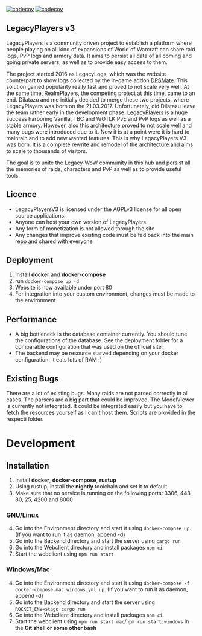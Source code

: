 [![codecov](https://codecov.io/gh/Geigerkind/LegacyPlayersV3/branch/master/graph/badge.svg)](https://codecov.io/gh/Geigerkind/LegacyPlayersV3)
[![codecov](https://codecov.io/gh/Geigerkind/LegacyPlayersV3/branch/dev/graph/badge.svg)](https://codecov.io/gh/Geigerkind/LegacyPlayersV3)

## LegacyPlayers v3
LegacyPlayers is a community driven project to establish a platform where people
playing on all kind of expansions of World of Warcraft can share raid logs, PvP logs
and armory data. It aims to persist all data of all coming and going private servers,
as well as to provide easy access to them.

The project started 2016 as LegacyLogs, which was the website counterpart to show logs 
collected by the in-game addon [DPSMate](https://github.com/Geigerkind/DPSMate).
This solution gained popularity really fast
and proved to not scale very well. At the same time, RealmPlayers, the competing
project at this time, came to an end. Dilatazu and me initially decided to merge these two
projects, where LegacyPlayers was born on the 21.03.2017. Unfortunately, did Dilatazu
leave the team rather early in the development phase. [LegacyPlayers](https://github.com/Geigerkind/Legacyplayers)
is a huge success harboring Vanilla, TBC and WOTLK PvE and PvP logs as well as a stable armory.
However, also this architecture proved to not scale well and many bugs were introduced due
to it. Now it is at a point were it is hard to maintain and to add new wanted features.
This is why LegacyPlayers V3 was born. It is a complete rewrite and remodel of the
architecture and aims to scale to thousands of visitors. 

The goal is to unite the Legacy-WoW community in this hub and persist all the memories
of raids, characters and PvP as well as to provide useful tools.

## Licence
* LegacyPlayersV3 is licensed under the AGPLv3 license for all open source applications. 
* Anyone can host your own version of LegacyPlayers
* Any form of monetization is not allowed through the site
* Any changes that improve existing code must be fed back into the main repo and shared with everyone

## Deployment
1. Install **docker** and **docker-compose**
2. run `docker-compose up -d`
3. Website is now available under port 80
4. For integration into your custom environment, changes must be made to the environment

## Performance
* A big bottleneck is the database container currently. You should tune the configurations of the database. See the deployment folder for a comparable configuration that was used on the official site.
* The backend may be resource starved depending on your docker configuration. It eats lots of RAM :)

## Existing Bugs
There are a lot of existing bugs. Many raids are not parsed correctly in all cases. 
The parsers are a big part that could be improved. The ModelViewer is currently not integrated. 
It could be integrated easily but you have to fetch the resources yourself as I can't host them. 
Scripts are provided in the respecti folder.

# Development
## Installation
1. Install **docker**, **docker-compose**, **rustup**
2. Using rustup, install the **nightly** toolchain and set it to default
3. Make sure that no service is running on the following ports: 3306, 443, 80, 25, 4200 and 8000

### GNU/Linux
4. Go into the Environment directory and start it using `docker-compose up`. (If you want to run it as daemon, append -d)
5. Go into the Backend directory and start the server using `cargo run`
6. Go into the Webclient directory and install packages `npm ci`
7. Start the webclient using `npm run start`

### Windows/Mac
4. Go into the Environment directory and start it using `docker-compose -f docker-compose.mac_windows.yml up`. (If you want to run it as daemon, append -d)
5. Go into the Backend directory and start the server using `ROCKET_ENV=stage cargo run`
6. Go into the Webclient directory and install packages `npm ci`
7. Start the webclient using `npm run start:mac`/`npm run start:windows` in the **Git shell or some other bash**
